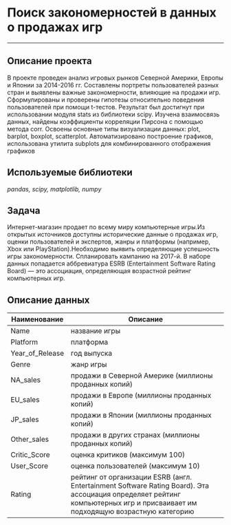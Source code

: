 # Поиск закономерностей в данных о продажах игр
___

## Описание проекта

В проекте проведен анализ игровых рынков Северной Америки, Европы и Японии за 2014-2016 гг. Составлены портреты пользователей разных стран и выявлены важные закономерности, влияющие на продажи игр. Сформулированы и проверены гипотезы относительно поведения пользователей при помощи t-тестов. Результат был достигнут при использовании модуля stats из библиотеки scipy. Изучена взаимосвязь данных, найдены коэффициенты корреляции Пирсона с помощью метода corr. Освоены основные типы визуализации данных: plot, barplot, boxplot, scatterplot. Автоматизировано построение графиков, использована утилита subplots для комбинированного отображения графиков

## Используемые библиотеки

  *pandas, scipy, matplotlib, numpy*
  
## Задача
  
Интернет-магазин продает по всему миру компьютерные игры.Из открытых источников доступны исторические данные о продажах игр, оценки пользователей и экспертов, жанры и платформы (например, Xbox или PlayStation).Необходимо выявить определяющие успешность игры закономерности. Спланировать кампанию на 2017-й.
В наборе данных попадается аббревиатура ESRB (Entertainment Software Rating Board) — это ассоциация, определяющая возрастной рейтинг компьютерных игр.
## Описание данных

Наименование  |  Описание
--|--
Name   |  название игры
Platform | платформа
Year_of_Release   |  год выпуска
Genre   |  жанр игры
  NA_sales |  продажи в Северной Америке (миллионы проданных копий)
  EU_sales | продажи в Европе (миллионы проданных копий)
JP_sales   |  продажи в Японии (миллионы проданных копий)
Other_sales   |  продажи в других странах (миллионы проданных копий)
  Critic_Score |  оценка критиков (максимум 100)
  User_Score |  оценка пользователей (максимум 10)
Rating   |  рейтинг от организации ESRB (англ. Entertainment Software Rating Board). Эта ассоциация определяет рейтинг компьютерных игр и присваивает им подходящую возрастную категорию
